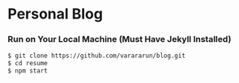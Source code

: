 
# Personal Blog

### Run on Your Local Machine (Must Have Jekyll Installed)
```bash
$ git clone https://github.com/varararun/blog.git
$ cd resume
$ npm start
```  